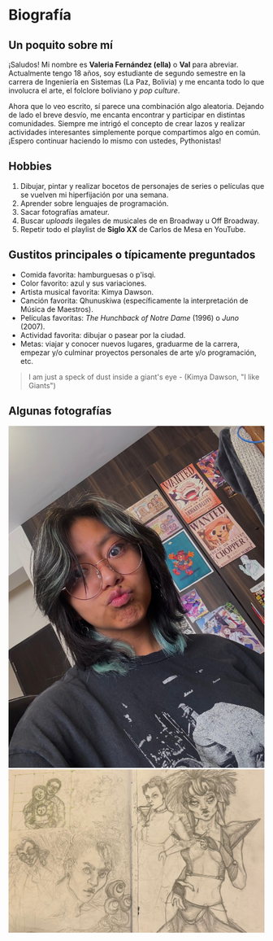 # Biografía

## Un poquito sobre mí

¡Saludos! Mi nombre es **Valeria Fernández (ella)** o **Val** para abreviar. Actualmente tengo 18 años, soy estudiante de segundo semestre en la carrera de Ingeniería en Sistemas (La Paz, Bolivia) y me encanta todo lo que involucra el arte, el folclore boliviano y *pop culture*. 

Ahora que lo veo escrito, sí parece una combinación algo aleatoria. Dejando de lado el breve desvío, me encanta encontrar y participar en distintas comunidades. Siempre me intrigó el concepto de crear lazos y realizar actividades interesantes simplemente porque compartimos algo en común. ¡Espero continuar haciendo lo mismo con ustedes, Pythonistas!

## Hobbies

1. Dibujar, pintar y realizar bocetos de personajes de series o películas que se vuelven mi hiperfijación por una semana.
2. Aprender sobre lenguajes de programación.
3. Sacar fotografías amateur.
4. Buscar *uploads* ilegales de musicales de en Broadway u Off Broadway.
5. Repetir todo el playlist de **Siglo XX** de Carlos de Mesa en YouTube.

## Gustitos principales o típicamente preguntados

- Comida favorita: hamburguesas o p'isqi.
- Color favorito: azul y sus variaciones.
- Artista musical favorita: Kimya Dawson.
- Canción favorita: Qhunuskiwa (específicamente la interpretación de Música de Maestros).
- Películas favoritas: *The Hunchback of Notre Dame* (1996) o *Juno* (2007).
- Actividad favorita: dibujar o pasear por la ciudad.
- Metas: viajar y conocer nuevos lugares, graduarme de la carrera, empezar y/o culminar proyectos personales de arte y/o programación, etc.

>I am just a speck of dust inside a giant's eye - (Kimya Dawson, "I like Giants")

## Algunas fotografías
![Mi foto](./psg_foto_1.jpeg)
![Mis dibujos](./psg_foto_2.jpeg)